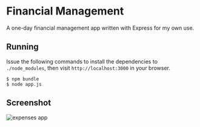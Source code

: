 
# Financial Management

 A one-day financial management app written with Express for my own use.

## Running

 Issue the following commands to install the dependencies to `./node_modules`, then visit `http://localhost:3000` in your browser.

    $ npm bundle
    $ node app.js

## Screenshot

![expenses app](http://f.cl.ly/items/3f092d340O1O351j283x/Screenshot.png)
